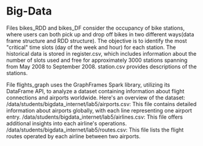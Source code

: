 # Big-Data
Files bikes_RDD and bikes_DF consider the occupancy of bike stations, where users can both pick up and drop off bikes in two different ways(data frame structure and RDD structure). The objective is to identify the most "critical" time slots (day of the week and hour) for each station.
The historical data is stored in register.csv, which includes information about the number of slots used and free for approximately 3000 stations spanning from May 2008 to September 2008.
station.csv provides descriptions of the stations. 


File flights_graph uses the GraphFrames Spark library, utilizing its DataFrame API, to analyze a dataset containing information about flight connections and airports worldwide. Here's an overview of the dataset:
/data/students/bigdata_internet/lab5/airports.csv: This file contains detailed information about airports globally, with each line representing one airport entry.
/data/students/bigdata_internet/lab5/airlines.csv: This file offers additional insights into each airline's operations.
/data/students/bigdata_internet/lab5/routes.csv: This file lists the flight routes operated by each airline between two airports.
